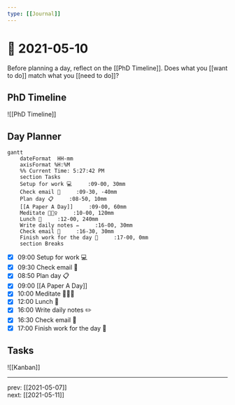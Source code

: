 ```yaml
---
type: [[Journal]]
---
```


# 📆 2021-05-10

Before planning a day, reflect on the [[PhD Timeline]]. Does what you [[want to do]] match what you [[need to do]]?

## PhD Timeline

![[PhD Timeline]]

## Day Planner
```mermaid
gantt
    dateFormat  HH-mm
    axisFormat %H:%M
    %% Current Time: 5:27:42 PM
    section Tasks
    Setup for work 💻     :09-00, 30mm
    Check email 📧     :09-30, -40mm
    Plan day 📋     :08-50, 10mm
    [[A Paper A Day]]     :09-00, 60mm
    Meditate 🧘🏻‍♀️     :10-00, 120mm
    Lunch 🍙     :12-00, 240mm
    Write daily notes ✏️     :16-00, 30mm
    Check email 📧     :16-30, 30mm
    Finish work for the day 🎉     :17-00, 0mm
    section Breaks

```

- [x] 09:00 Setup for work 💻
- [x] 09:30 Check email 📧
- [x] 08:50 Plan day 📋
- [x] 09:00 [[A Paper A Day]]
- [x] 10:00 Meditate 🧘🏻‍♀️
- [x] 12:00 Lunch 🍙
- [x] 16:00 Write daily notes ✏️
- [x] 16:30 Check email 📧
- [x] 17:00 Finish work for the day 🎉

## Tasks

![[Kanban]]

---

prev: [[2021-05-07]]  
next: [[2021-05-11]]  